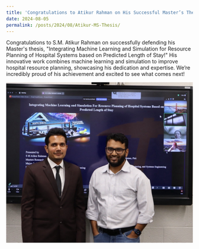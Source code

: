 ```yaml
---
title: 'Congratulations to Atikur Rahman on His Successful Master’s Thesis Defense!'
date: 2024-08-05
permalink: /posts/2024/08/Atikur-MS-Thesis/
---
```


Congratulations to S.M. Atikur Rahman on successfully defending his Master's thesis, "Integrating Machine Learning and Simulation for Resource Planning of Hospital Systems based on Predicted Length of Stay!" His innovative work combines machine learning and simulation to improve hospital resource planning, showcasing his dedication and expertise. We’re incredibly proud of his achievement and excited to see what comes next! <br/>

<img width="700" src="/images/Atikur_Thesis.jpeg" />


